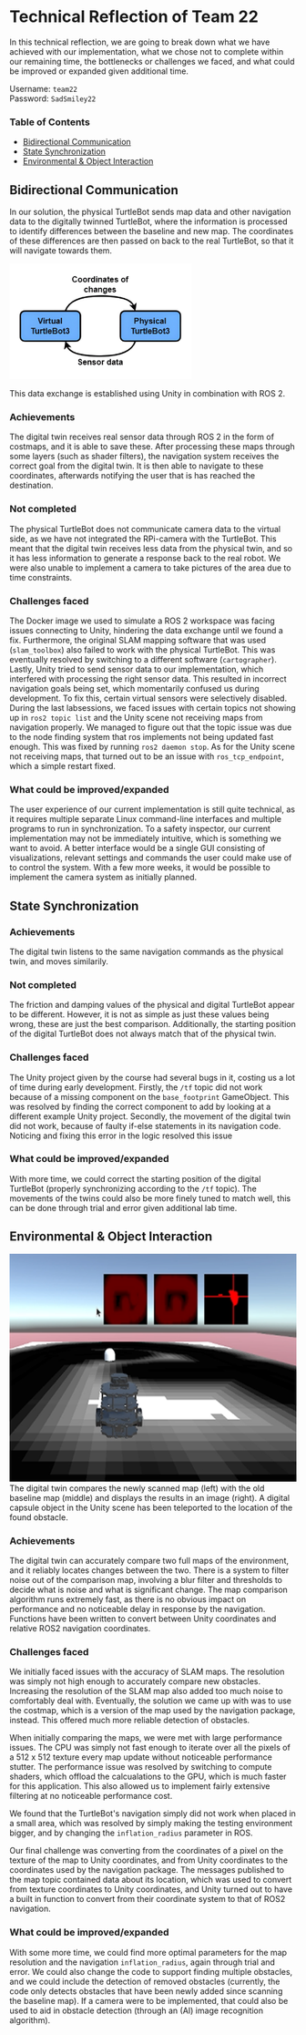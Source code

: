 # Technical Reflection of Team 22
In this technical reflection, we are going to break down what we have achieved with our implementation, 
what we chose not to complete within our remaining time, the bottlenecks or challenges we faced, 
and what could be improved or expanded given additional time.

Username: `team22` \
Password: `SadSmiley22`

### Table of Contents
- [Bidirectional Communication](#bidirectional-communication)
- [State Synchronization](#state-synchronization)
- [Environmental & Object Interaction](#environmental--object-interaction)

## Bidirectional Communication
In our solution, the physical TurtleBot sends map data and other navigation data to the digitally twinned TurtleBot,
where the information is processed to identify differences between the baseline and new map. 
The coordinates of these differences are then passed on back to the real TurtleBot, so that it will navigate towards them.

<img src="simplified bidirectional comm outlined.png" width="320" height="203" />

This data exchange is established using Unity in combination with ROS 2.

### Achievements
The digital twin receives real sensor data through ROS 2 in the form of costmaps, and it is able to save these.
After processing these maps through some layers (such as shader filters), the navigation system receives the correct goal from the digital twin.
It is then able to navigate to these coordinates, afterwards notifying the user that is has reached the destination.

### Not completed
The physical TurtleBot does not communicate camera data to the virtual side, as we have not integrated the RPi-camera with the TurtleBot.
This meant that the digital twin receives less data from the physical twin, and so it has less information to generate a response back to the real robot.
We were also unable to implement a camera to take pictures of the area due to time constraints.

### Challenges faced
The Docker image we used to simulate a ROS 2 workspace was facing issues connecting to Unity, hindering the data exchange until we found a fix.
Furthermore, the original SLAM mapping software that was used (`slam_toolbox`) also failed to work with the physical TurtleBot.
This was eventually resolved by switching to a different software (`cartographer`).
Lastly, Unity tried to send sensor data to our implementation, which interfered with processing the right sensor data.
This resulted in incorrect navigation goals being set, which momentarily confused us during development. To fix this, certain virtual sensors were selectively disabled.
During the last labsessions, we faced issues with certain topics not showing up in `ros2 topic list` and the Unity scene not receiving maps from navigation properly.
We managed to figure out that the topic issue was due to the node finding system that ros implements not being updated fast enough. This was fixed by running `ros2 daemon stop`.
As for the Unity scene not receiving maps, that turned out to be an issue with `ros_tcp_endpoint`, which a simple restart fixed.

### What could be improved/expanded
The user experience of our current implementation is still quite technical, 
as it requires multiple separate Linux command-line interfaces and multiple programs to run in synchronization.
To a safety inspector, our current implementation may not be immediately intuitive, which is something we want to avoid.
A better interface would be a single GUI consisting of visualizations, relevant settings and commands the user could make use of to control the system.
With a few more weeks, it would be possible to implement the camera system as initially planned.


## State Synchronization
### Achievements
The digital twin listens to the same navigation commands as the physical twin, and moves similarily.

### Not completed 
The friction and damping values of the physical and digital TurtleBot appear to be different. 
However, it is not as simple as just these values being wrong, these are just the best comparison.
Additionally, the starting position of the digital TurtleBot does not always match that of the physical twin.

### Challenges faced 
The Unity project given by the course had several bugs in it, costing us a lot of time during early development.
Firstly, the `/tf` topic did not work because of a missing component on the `base_footprint` GameObject.
This was resolved by finding the correct component to add by looking at a different example Unity project.
Secondly, the movement of the digital twin did not work, because of faulty if-else statements in its navigation code.
Noticing and fixing this error in the logic resolved this issue
    
### What could be improved/expanded
With more time, we could correct the starting position of the digital TurtleBot (properly synchronizing according to the `/tf` topic).
The movements of the twins could also be more finely tuned to match well, this can be done through trial and error given additional lab time.

## Environmental & Object Interaction
<img src="map_comparison.png" width="640" height="400" />
The digital twin compares the newly scanned map (left) with the old baseline map (middle) and displays the results in an image (right).
A digital capsule object in the Unity scene has been teleported to the location of the found obstacle.

### Achievements
The digital twin can accurately compare two full maps of the environment, and it reliably locates changes between the two.
There is a system to filter noise out of the comparison map, involving a blur filter and thresholds to decide what is noise and what is significant change. 
The map comparison algorithm runs extremely fast, as there is no obvious impact on performance and no noticeable delay in response by the navigation.
Functions have been written to convert between Unity coordinates and relative ROS2 navigation coordinates.

### Challenges faced
We initially faced issues with the accuracy of SLAM maps. The resolution was simply not high enough to accurately compare new obstacles. Increasing the resolution of the SLAM map also added too much noise to comfortably deal with.
Eventually, the solution we came up with was to use the costmap, which is a version of the map used by the navigation package, instead.
This offered much more reliable detection of obstacles.

When initially comparing the maps, we were met with large performance issues. 
The CPU was simply not fast enough to iterate over all the pixels of a 512 x 512 texture every map update without noticeable performance stutter.
The performance issue was resolved by switching to compute shaders, which offload the calcualations to the GPU, which is much faster for this application. This also allowed us to implement fairly extensive filtering at no noticeable performance cost.

We found that the TurtleBot's navigation simply did not work when placed in a small area, which was resolved by simply making the testing environment bigger, and by changing the `inflation_radius` parameter in ROS.

Our final challenge was converting from the coordinates of a pixel on the texture of the map to Unity coordinates, and from Unity coordinates to the coordinates used by the navigation package.
The messages published to the map topic contained data about its location, which was used to convert from texture coordinates to Unity coordinates,
and Unity turned out to have a built in function to convert from their coordinate system to that of ROS2 navigation.

### What could be improved/expanded
With some more time, we could find more optimal parameters for the map resolution and the navigation `inflation_radius`, again through trial and error.
We could also change the code to support finding multiple obstacles, and we could include the detection of removed obstacles (currently, the code only detects obstacles that have been newly added since scanning the baseline map).
If a camera were to be implemented, that could also be used to aid in obstacle detection (through an (AI) image recognition algorithm).
